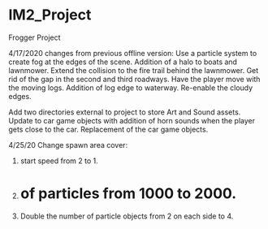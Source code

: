 # IM2_Project
Frogger Project

4/17/2020 changes from previous offline version:
Use a particle system to create fog at the edges of the scene.
Addition of a halo to boats and lawnmower.
Extend the collision to the fire trail behind the lawnmower.
Get rid of the gap in the second and third roadways.
Have the player move with the moving logs.
Addition of log edge to waterway.
Re-enable the cloudy edges.

Add two directories external to project to store Art and Sound assets.
Update to car game objects with addition of horn sounds when the player gets close to the car. 
Replacement of the car game objects.

4/25/20 
Change spawn area cover:
1) start speed from 2 to 1.
2) # of particles from 1000 to 2000.
3) Double the number of particle objects from 2 on each side to 4.

